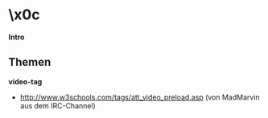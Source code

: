 # \x0c

**Intro**



## Themen
**video-tag**
- http://www.w3schools.com/tags/att_video_preload.asp (von MadMarvin aus dem IRC-Channel)

